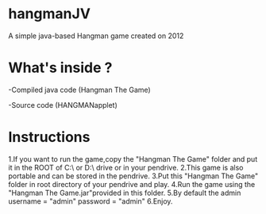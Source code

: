 # hangmanJV
A simple java-based Hangman game created on 2012

# What's inside ?

-Compiled java code
(Hangman The Game)

-Source code
(HANGMANapplet)

# Instructions

1.If you want to run the game,copy the "Hangman The Game" folder and put it in the ROOT of C:\ or D:\ drive or in your pendrive.
2.This game is also portable and can be stored in the pendrive. 
3.Put this "Hangman The Game" folder in root directory of your pendrive and play.
4.Run the game using the "Hangman The Game.jar"provided in this folder.
5.By default the admin username = "admin"
                       password = "admin"
6.Enjoy.
